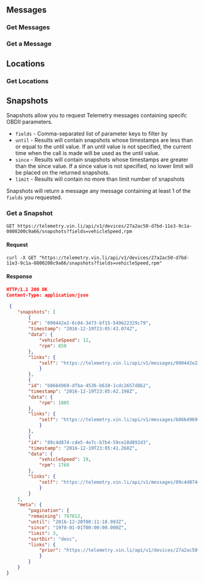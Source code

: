 

## Messages

### Get Messages

### Get a Message

##  Locations

### Get Locations

## Snapshots
Snapshots allow you to request Telemetry messages containing specifc OBDII parameters.

* `fields` - Comma-separated list of parameter keys to filter by
* `until` - Results will contain snapshots whose timestamps are less than or equal to the until value. If an until value is not specified, the current time when the call is made will be used as the until value.
* `since` - Results will contain snapshots whose timestamps are greater than the since value. If a since value is not specified, no lower limit will be placed on the returned snapshots.
* `limit` - Results will contain no more than limit number of snapshots

Snapshots will return a message any message containing at least 1 of the `fields` you requested.

### Get a Snapshot
```endpoint
GET https://telemetry.vin.li/api/v1/devices/27a2ac50-d7bd-11e3-9c1a-0800200c9a66/snapshots?fields=vehicleSpeed,rpm
```

#### Request
```curl
curl -X GET "https://telemetry.vin.li/api/v1/devices/27a2ac50-d7bd-11e3-9c1a-0800200c9a66/snapshots?fields=vehicleSpeed,rpm"
```

#### Response
```json
HTTP/1.1 200 OK
Content-Type: application/json
```
```json
 {
    "snapshots": [
        {
        "id": "090442e2-6c04-3473-bf15-549622329c79",
        "timestamp": "2016-12-19T23:05:43.074Z",
        "data": {
            "vehicleSpeed": 12,
            "rpm": 850
        },
        "links": {
            "self": "https://telemetry.vin.li/api/v1/messages/090442e2-6c04-3473-bf15-549622329c79"
            }
        },
        {
        "id": "b8664969-dfba-4536-b610-1cdc2657d8b2",
        "timestamp": "2016-12-19T23:05:42.198Z",
        "data": {
            "rpm": 1805
        },
        "links": {
            "self": "https://telemetry.vin.li/api/v1/messages/b8664969-dfba-4536-b610-1cdc2657d8b2"
            }
        },
        {
        "id": "89c4d874-cde5-4e7c-b7b4-59ce18d892d3",
        "timestamp": "2016-12-19T23:05:41.268Z",
        "data": {
            "vehicleSpeed": 19,
            "rpm": 1768
        },
        "links": {
            "self": "https://telemetry.vin.li/api/v1/messages/89c4d874-cde5-4e7c-b7b4-59ce18d892d3"
            }
        }
    ],
    "meta": {
        "pagination": {
        "remaining": 797812,
        "until": "2016-12-20T00:11:10.993Z",
        "since": "1970-01-01T00:00:00.000Z",
        "limit": 3,
        "sortDir": "desc",
        "links": {
            "prior": "https://telemetry.vin.li/api/v1/devices/27a2ac50-d7bd-11e3-9c1a-0800200c9a66/snapshots?fields=vehicleSpeed,rpm"
            }
        }
    }
}
```